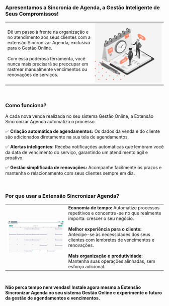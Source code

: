 ### Apresentamos a Sincronia de Agenda, a Gestão Inteligente de Seus Compromissos!

| | |
|-|-|
|Dê um passo à frente na organização e no atendimento aos seus clientes com a extensão Sincronizar Agenda, exclusiva para o Gestão Online.<br><br>Com essa poderosa ferramenta, você nunca mais precisará se preocupar em rastrear manualmente vencimentos ou renovações de serviços. |![](https://github.com/Gestao-Online/public-docs/blob/10419ac567616e0e8fb923f949077959bbf9aafd/erp-v2/marketplace/extensions/br.com.gestao-online.agenda-sync/assets/extensao_agenda_sync_02.png?raw=true) |

<br>

### Como funciona?

A cada nova venda realizada no seu sistema Gestão Online, a Extensão Sincronizar Agenda automatiza o processo

✅ **Criação automática de agendamentos:** Os dados da venda e do cliente são adicionados diretamente na sua tela de agendamentos.

✅ **Alertas inteligentes:** Receba notificações automáticas que lembram você da data de vencimento do serviço, garantindo um atendimento ágil e proativo.

✅ **Gestão simplificada de renovações:** Acompanhe facilmente os prazos e mantenha o relacionamento com seus clientes sempre em dia.

<br>

### Por que usar a Extensão Sincronizar Agenda?

| | |
|-|-|
|![](https://github.com/Gestao-Online/public-docs/blob/10419ac567616e0e8fb923f949077959bbf9aafd/erp-v2/marketplace/extensions/br.com.gestao-online.agenda-sync/assets/extensao_agenda_sync_01.gif?raw=true) |**Economia de tempo:** Automatize processos repetitivos e concentre-se no que realmente importa: crescer o seu negócio.<br><br>**Melhor experiência para o cliente:** Antecipe-se às necessidades dos seus clientes com lembretes de vencimentos e renovações.<br><br>**Mais organização e produtividade:** Mantenha suas operações alinhadas, sem esforço adicional. |

<br>

**Não perca tempo nem vendas! Instale agora mesmo a Extensão Sincronizar Agenda no seu sistema Gestão Online e experimente o futuro da gestão de agendamentos e vencimentos.**